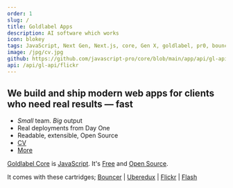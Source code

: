 ```yaml
---
order: 1
slug: /
title: Goldlabel Apps
description: AI software which works
icon: blokey
tags: JavaScript, Next Gen, Next.js, core, Gen X, goldlabel, pr0, bouncer, AI Prompt Engineering, ChatGPT, OpenAI, Singularity, Frontend, Vanilla JS, TypeScript, React, Angular, Vue, Material UI, MUI, Flash, Server Side JavaScript, Node, Gatsby, NextJS, Headless CMS
image: /jpg/cv.jpg
github: https://github.com/javascript-pro/core/blob/main/app/api/gl-api/flickr/route.ts
api: /api/gl-api/flickr
---
```


## We build and ship modern web apps for clients who need real results — fast

- _Small_ team. _Big_ output
- Real deployments from Day One
- Readable, extensible, Open Source 
- [CV](/cv/about)
- [More](/work/company)

[Goldlabel Core](/free/core) is [JavaScript](/work/javascript). It's [Free](/free) and [Open Source](/free/open-source).  

It comes with these cartridges; [Bouncer](/free/bouncer) | [Uberedux](/free/uberedux) | [Flickr](/balance/flickr) | [Flash](/free/flash)
